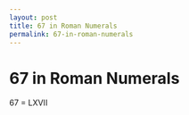 ```yaml
---
layout: post
title: 67 in Roman Numerals
permalink: 67-in-roman-numerals
---
```


# 67 in Roman Numerals

67 = LXVII
